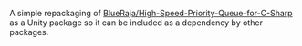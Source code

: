 A simple repackaging of [BlueRaja/High-Speed-Priority-Queue-for-C-Sharp](https://github.com/BlueRaja/High-Speed-Priority-Queue-for-C-Sharp) as a Unity package so it can be included as a dependency by other packages.
